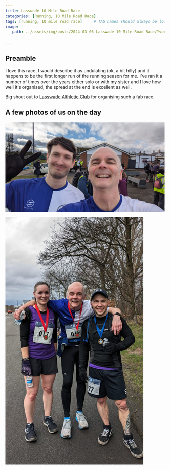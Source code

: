 ```yaml
---
title: Lasswade 10 Mile Road Race
categories: [Running, 10 Mile Road Race]
tags: [running, 10 mile road race]     # TAG names should always be lowercase
image:
   path: ../assets/img/posts/2024-03-03-Lasswade-10-Mile-Road-Race/Yvonne_Me.jpg

---
```


## Preamble

I love this race, I would describe it as undulating (ok, a bit hilly) and it happens to be the first longer run of the running season for me. I've ran it a number of times over the years either solo or with my sister and I love how well it's organised, the spread at the end is excellent as well.

Big shout out to [Lasswade Althletic Club](https://www.facebook.com/LasswadeAC1981) for organising such a fab race.

## A few photos of us on the day

![Nick and me](../assets/img/posts/2024-03-03-Lasswade-10-Mile-Road-Race/Nick_and_Billy.jpg)

![Luca me and Jo](../assets/img/posts/2024-03-03-Lasswade-10-Mile-Road-Race/Jo_Luca_me.jpg)
